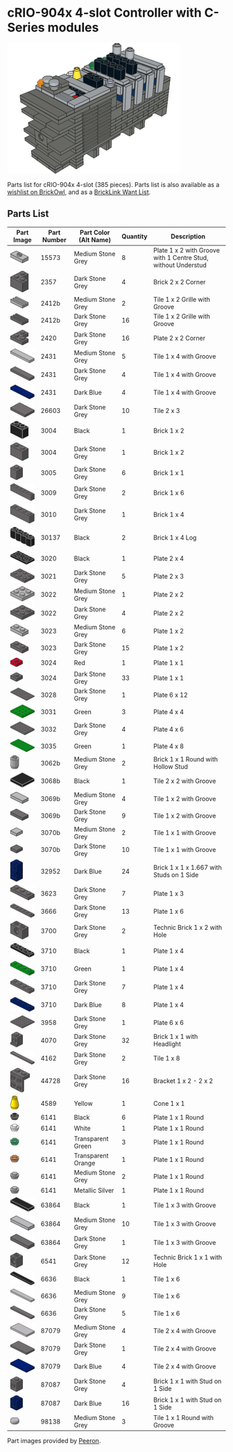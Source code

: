 # cRIO-904x 4-slot Controller with C-Series modules

![cRIO](./Images/cRIO_904x_4-slot.png "cRIO")

Parts list for cRIO-904x 4-slot (385 pieces). Parts list is also available as a [wishlist on BrickOwl](https://www.brickowl.com/wishlist/view/Dataflow_G/crio-904x-4-slot-controller), and as a [BrickLink Want List](./cRIO-904x%204-slot%20(BrickLink%20Want%20List).xml?raw=true).

## Parts List
Part Image | Part Number | Part Color (Alt Name) | Quantity | Description
-----------|-------------|-----------------------|----------|------------
![15573](./Images/15573.png "15573") | 15573 | Medium Stone Grey | 8 | Plate 1 x 2 with Groove with 1 Centre Stud, without Understud
![2357](./Images/2357.png "2357") | 2357 | Dark Stone Grey | 4 | Brick 2 x 2 Corner
![2412b](./Images/2412b_002.png "2412b") | 2412b | Medium Stone Grey | 2 | Tile 1 x 2 Grille with Groove
![2412b](./Images/2412b.png "2412b") | 2412b | Dark Stone Grey | 16 | Tile 1 x 2 Grille with Groove
![2420](./Images/2420.png "2420") | 2420 | Dark Stone Grey | 16 | Plate 2 x 2 Corner
![2431](./Images/2431_003.png "2431") | 2431 | Medium Stone Grey | 5 | Tile 1 x 4 with Groove
![2431](./Images/2431.png "2431") | 2431 | Dark Stone Grey | 4 | Tile 1 x 4 with Groove
![2431](./Images/2431_002.png "2431") | 2431 | Dark Blue | 4 | Tile 1 x 4 with Groove
![26603](./Images/26603.png "26603") | 26603 | Dark Stone Grey | 10 | Tile 2 x 3
![3004](./Images/3004_002.png "3004") | 3004 | Black | 1 | Brick 1 x 2
![3004](./Images/3004.png "3004") | 3004 | Dark Stone Grey | 1 | Brick 1 x 2
![3005](./Images/3005.png "3005") | 3005 | Dark Stone Grey | 6 | Brick 1 x 1
![3009](./Images/3009.png "3009") | 3009 | Dark Stone Grey | 2 | Brick 1 x 6
![3010](./Images/3010.png "3010") | 3010 | Dark Stone Grey | 1 | Brick 1 x 4
![30137](./Images/30137.png "30137") | 30137 | Black | 2 | Brick 1 x 4 Log
![3020](./Images/3020.png "3020") | 3020 | Black | 1 | Plate 2 x 4
![3021](./Images/3021.png "3021") | 3021 | Dark Stone Grey | 5 | Plate 2 x 3
![3022](./Images/3022_002.png "3022") | 3022 | Medium Stone Grey | 1 | Plate 2 x 2
![3022](./Images/3022.png "3022") | 3022 | Dark Stone Grey | 4 | Plate 2 x 2
![3023](./Images/3023.png "3023") | 3023 | Medium Stone Grey | 6 | Plate 1 x 2
![3023](./Images/3023_002.png "3023") | 3023 | Dark Stone Grey | 15 | Plate 1 x 2
![3024](./Images/3024.png "3024") | 3024 | Red | 1 | Plate 1 x 1
![3024](./Images/3024_002.png "3024") | 3024 | Dark Stone Grey | 33 | Plate 1 x 1
![3028](./Images/3028.png "3028") | 3028 | Dark Stone Grey | 1 | Plate 6 x 12
![3031](./Images/3031.png "3031") | 3031 | Green | 3 | Plate 4 x 4
![3032](./Images/3032.png "3032") | 3032 | Dark Stone Grey | 4 | Plate 4 x 6
![3035](./Images/3035.png "3035") | 3035 | Green | 1 | Plate 4 x 8
![3062b](./Images/3062b.png "3062b") | 3062b | Medium Stone Grey | 2 | Brick 1 x 1 Round with Hollow Stud
![3068b](./Images/3068b.png "3068b") | 3068b | Black | 1 | Tile 2 x 2 with Groove
![3069b](./Images/3069b_002.png "3069b") | 3069b | Medium Stone Grey | 4 | Tile 1 x 2 with Groove
![3069b](./Images/3069b.png "3069b") | 3069b | Dark Stone Grey | 9 | Tile 1 x 2 with Groove
![3070b](./Images/3070b_002.png "3070b") | 3070b | Medium Stone Grey | 2 | Tile 1 x 1 with Groove
![3070b](./Images/3070b.png "3070b") | 3070b | Dark Stone Grey | 10 | Tile 1 x 1 with Groove
![32952](./Images/32952.png "32952") | 32952 | Dark Blue | 24 | Brick 1 x 1 x 1.667 with Studs on 1 Side
![3623](./Images/3623.png "3623") | 3623 | Dark Stone Grey | 7 | Plate 1 x 3
![3666](./Images/3666.png "3666") | 3666 | Dark Stone Grey | 13 | Plate 1 x 6
![3700](./Images/3700.png "3700") | 3700 | Dark Stone Grey | 2 | Technic Brick 1 x 2 with Hole
![3710](./Images/3710_003.png "3710") | 3710 | Black | 1 | Plate 1 x 4
![3710](./Images/3710.png "3710") | 3710 | Green | 1 | Plate 1 x 4
![3710](./Images/3710_004.png "3710") | 3710 | Dark Stone Grey | 7 | Plate 1 x 4
![3710](./Images/3710_002.png "3710") | 3710 | Dark Blue | 8 | Plate 1 x 4
![3958](./Images/3958.png "3958") | 3958 | Dark Stone Grey | 1 | Plate 6 x 6
![4070](./Images/4070.png "4070") | 4070 | Dark Stone Grey | 32 | Brick 1 x 1 with Headlight
![4162](./Images/4162.png "4162") | 4162 | Dark Stone Grey | 2 | Tile 1 x 8
![44728](./Images/44728.png "44728") | 44728 | Dark Stone Grey | 16 | Bracket 1 x 2 - 2 x 2
![4589](./Images/4589.png "4589") | 4589 | Yellow | 1 | Cone 1 x 1
![6141](./Images/6141_002.png "6141") | 6141 | Black | 6 | Plate 1 x 1 Round
![6141](./Images/6141.png "6141") | 6141 | White | 1 | Plate 1 x 1 Round
![6141](./Images/6141_004.png "6141") | 6141 | Transparent Green | 3 | Plate 1 x 1 Round
![6141](./Images/6141_003.png "6141") | 6141 | Transparent Orange | 1 | Plate 1 x 1 Round
![6141](./Images/6141_005.png "6141") | 6141 | Medium Stone Grey | 2 | Plate 1 x 1 Round
![6141](./Images/6141_005.png "6141") | 6141 | Metallic Silver | 1 | Plate 1 x 1 Round
![63864](./Images/63864_003.png "63864") | 63864 | Black | 1 | Tile 1 x 3 with Groove
![63864](./Images/63864.png "63864") | 63864 | Medium Stone Grey | 10 | Tile 1 x 3 with Groove
![63864](./Images/63864_002.png "63864") | 63864 | Dark Stone Grey | 1 | Tile 1 x 3 with Groove
![6541](./Images/6541.png "6541") | 6541 | Dark Stone Grey | 12 | Technic Brick 1 x 1 with Hole
![6636](./Images/6636_002.png "6636") | 6636 | Black | 1 | Tile 1 x 6
![6636](./Images/6636.png "6636") | 6636 | Medium Stone Grey | 9 | Tile 1 x 6
![6636](./Images/6636_003.png "6636") | 6636 | Dark Stone Grey | 5 | Tile 1 x 6
![87079](./Images/87079_003.png "87079") | 87079 | Medium Stone Grey | 4 | Tile 2 x 4 with Groove
![87079](./Images/87079_002.png "87079") | 87079 | Dark Stone Grey | 1 | Tile 2 x 4 with Groove
![87079](./Images/87079.png "87079") | 87079 | Dark Blue | 4 | Tile 2 x 4 with Groove
![87087](./Images/87087_002.png "87087") | 87087 | Dark Stone Grey | 4 | Brick 1 x 1 with Stud on 1 Side
![87087](./Images/87087.png "87087") | 87087 | Dark Blue | 16 | Brick 1 x 1 with Stud on 1 Side
![98138](./Images/98138.png "98138") | 98138 | Medium Stone Grey | 3 | Tile 1 x 1 Round with Groove

Part images provided by [Peeron](http://peeron.com/).
